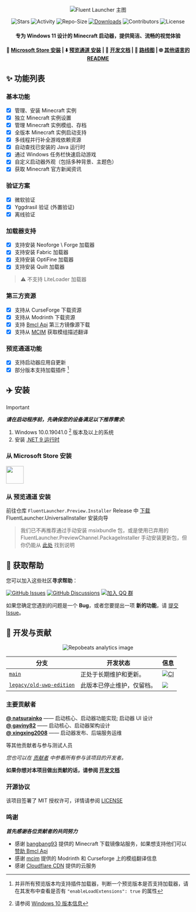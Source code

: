 <div align="center">

![Fluent Launcher 主图](../docs/images/Hero_Image.png)

![Stars](https://img.shields.io/github/stars/Xcube-Studio/Natsurainko.FluentLauncher)
![Activity](https://img.shields.io/github/commit-activity/y/Xcube-Studio/Natsurainko.FluentLauncher)
![Repo-Size](https://img.shields.io/github/repo-size/Xcube-Studio/Natsurainko.FluentLauncher)
[![Downloads](https://img.shields.io/github/downloads/Xcube-Studio/Natsurainko.FluentLauncher/total?style=social&logo=github)](https://github.com/Xcube-Studio/Natsurainko.FluentLauncher/releases/latest)
![Contributors](https://img.shields.io/github/contributors/Xcube-Studio/Natsurainko.FluentLauncher)
![License](https://img.shields.io/badge/license-MIT-yellow)

#### 专为 Windows 11 设计的 Minecraft 启动器，提供简洁、流畅的视觉体验
#### 🏪 [Microsoft Store 安装](https://apps.microsoft.com/detail/Natsurianko.FluentLauncher/9p4nqqxq942p) | ⬇️ [预览通道 安装](https://github.com/Xcube-Studio/FluentLauncher.Preview.Installer) | 🔧 [开发文档](https://github.com/Xcube-Studio/Natsurainko.FluentLauncher/wiki/%23-%E5%BC%80%E5%8F%91) | 🚧 [路线图](https://github.com/Xcube-Studio/Natsurainko.FluentLauncher/wiki/%E5%BC%80%E5%8F%91%EF%BC%9A%E8%B7%AF%E7%BA%BF%E5%9B%BE) | 🌐 [其他语言的 README](README_index.md)

</div>

## ✨ 功能列表

### 基本功能
+ [x] 管理、安装 Minecraft 实例
+ [x] 独立 Minecraft 实例设置
+ [x] 管理 Minecraft 实例模组、存档
+ [x] 全版本 Minecraft 实例启动支持 
+ [x] 多线程并行补全游戏依赖资源
+ [x] 自动查找已安装的 Java 运行时
+ [x] 通过 Windows 任务栏快速启动游戏
+ [x] 自定义启动器外观（包括多种背景、主题色）
+ [x] 获取 Minecraft 官方新闻资讯

### 验证方案
+ [x] 微软验证
+ [x] Yggdrasil 验证 (外置验证)
+ [x] 离线验证

### 加载器支持
+ [x] 支持安装 Neoforge \ Forge 加载器
+ [x] 支持安装 Fabric 加载器
+ [x] 支持安装 OptiFine 加载器
+ [x] 支持安装 Quilt 加载器
> ⚠️ 不支持 LiteLoader 加载器

### 第三方资源
+ [x] 支持从 CurseForge 下载资源
+ [x] 支持从 Modrinth 下载资源
+ [x] 支持 [Bmcl Api](https://bmclapidoc.bangbang93.com/) 第三方镜像源下载
+ [x] 支持从 [MCIM](https://github.com/mcmod-info-mirror/mcim-api) 获取模组描述翻译

### 预览通道功能
+ [x] 支持启动器应用自更新
+ [x] 部分版本支持加载插件 [^1]

## ✈️ 安装

> [!IMPORTANT] 
> _**请在启动程序前，先确保您的设备满足以下推荐需求:**_  
> 
> 1. Windows 10.0.19041.0 [^2] 版本及以上的系统  
> 2. 安装 [.NET 9 运行时](https://dotnet.microsoft.com/zh-cn/download/dotnet/9.0)

### 从 Microsoft Store 安装
<a href="https://apps.microsoft.com/detail/Natsurianko.FluentLauncher/9p4nqqxq942p"><img src="https://get.microsoft.com/images/en-us%20dark.svg" height="48"/> </a>

### 从 预览通道 安装
前往仓库 `FluentLauncher.Preview.Installer`  Release 中 [下载](https://github.com/Xcube-Studio/FluentLauncher.Preview.Installer) FluentLauncher.UniversalInstaller 安装向导

> 我们已不再推荐通过手动安装 msixbundle 包，或是使用已弃用的 FluentLauncher.PreviewChannel.PackageInstaller 手动安装更新包，但你仍能从 [此处](https://github.com/Xcube-Studio/Natsurainko.FluentLauncher/wiki/%E5%85%B3%E4%BA%8E%EF%BC%9A%E6%89%8B%E5%8A%A8%E5%AE%89%E8%A3%85%E9%A2%84%E8%A7%88%E7%89%88%E5%90%AF%E5%8A%A8%E5%99%A8%E5%8C%85) 找到说明

## 💬 获取帮助

您可以加入这些社区**寻求帮助**：

[![GitHub Issues](https://img.shields.io/github/issues-search/Xcube-Studio/Natsurainko.FluentLauncher?query=is%3Aopen&logo=github&label=Issues&color=%233fb950)](https://github.com/Xcube-Studio/Natsurainko.FluentLauncher/issues)
[![GitHub Discussions](https://img.shields.io/github/discussions/Xcube-Studio/Natsurainko.FluentLauncher?&logo=Github&label=Discussions)](https://github.com/Xcube-Studio/Natsurainko.FluentLauncher/discussions)
[![加入 QQ 群](https://img.shields.io/badge/QQ_%E7%BE%A4-Xcube_Studio-%230066cc?logo=TencentQQ)](https://qm.qq.com/q/wAo0DKH4xa)

如果您确定您遇到的问题是一个 **Bug**，或者您要提出一项 **新的功能**，请 [提交 Issue](https://github.com/Xcube-Studio/Natsurainko.FluentLauncher/issues/new/choose)。

## 🔧 开发与贡献

<div align="center">

![Repobeats analytics image](https://repobeats.axiom.co/api/embed/0dcf1b6a60fa8c1c6cefe6042c482f59d2d60538.svg)

</div>

| 分支 | 开发状态 | 信息 |
| --- | --- | --- |
| [`main`](https://github.com/Xcube-Studio/Natsurainko.FluentLauncher) | 正处于长期维护和更新。 | [![CI](https://github.com/Xcube-Studio/Natsurainko.FluentLauncher/actions/workflows/ci.yml/badge.svg)](https://github.com/Xcube-Studio/Natsurainko.FluentLauncher/actions/workflows/ci.yml) |
| [`legacy/old-uwp-edition`](https://github.com/Xcube-Studio/Natsurainko.FluentLauncher/tree/legacy/old-uwp-edition) | 此版本已停止维护，仅留档。| ![](https://img.shields.io/badge/Legacy-Stopped-red) |

### 主要贡献者

**[@ natsurainko](https://github.com/natsurainko)** —— 启动核心、启动器功能实现; 启动器 UI 设计  
**[@ gaviny82](https://github.com/gaviny82)** —— 启动核心、启动器架构设计  
**[@ xingxing2008](https://github.com/xingxing2008)** —— 启动器发布、后端服务运维  

等其他贡献者与参与测试人员  

*您也可以在 [贡献者](https://github.com/Xcube-Studio/Natsurainko.FluentLauncher/contributors) 中参看所有参与该项目的开发者。*

**如果你想对本项目做出贡献的话，请参阅 [开发文档](https://github.com/Xcube-Studio/Natsurainko.FluentLauncher/wiki/%23-%E5%BC%80%E5%8F%91)**

### 开源协议

该项目签署了 MIT 授权许可，详情请参阅 [LICENSE](../LICENSE)  

### 鸣谢

_**首先感谢各位贡献者的共同努力**_  

- 感谢 [bangbang93](https://github.com/bangbang93) 提供的 Minecraft 下载镜像站服务，如果想支持他们可以 [赞助 Bmcl Api](https://afdian.com/@bangbang93)  
- 感谢 [mcim](https://github.com/mcmod-info-mirror/mcim-api) 提供的 Modrinth 和 Curseforge 上的模组翻译信息  
- 感谢 [Cloudflare CDN](https://www.cloudflare.com) 提供的云服务


[^1]: 并非所有预览版本均支持插件加载器，判断一个预览版本是否支持加载器，请在其发布中查看是否有 `"enableLoadExtensions": true` 的属性
[^2]: 请参阅 [Windows 10 版本信息](https://learn.microsoft.com/zh-cn/windows/release-health/release-information)